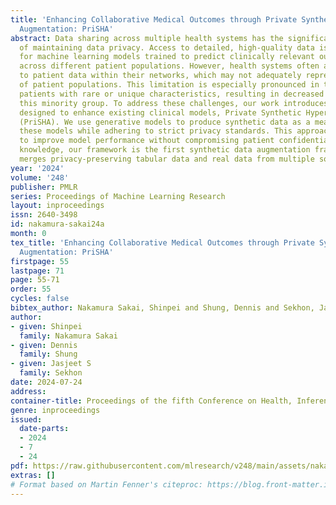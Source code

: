 ```yaml
---
title: 'Enhancing Collaborative Medical Outcomes through Private Synthetic Hypercube
  Augmentation: PriSHA'
abstract: Data sharing across multiple health systems has the significant challenge
  of maintaining data privacy. Access to detailed, high-quality data is important
  for machine learning models trained to predict clinically relevant outcomes to generalize
  across different patient populations. However, health systems often are limited
  to patient data within their networks, which may not adequately represent the breadth
  of patient populations. This limitation is especially pronounced in the case of
  patients with rare or unique characteristics, resulting in decreased accuracy for
  this minority group. To address these challenges, our work introduces a framework
  designed to enhance existing clinical models, Private Synthetic Hypercube Augmentation
  (PriSHA). We use generative models to produce synthetic data as a means to augment
  these models while adhering to strict privacy standards. This approach has the potential
  to improve model performance without compromising patient confidentiality. To our
  knowledge, our framework is the first synthetic data augmentation framework that
  merges privacy-preserving tabular data and real data from multiple sources.
year: '2024'
volume: '248'
publisher: PMLR
series: Proceedings of Machine Learning Research
layout: inproceedings
issn: 2640-3498
id: nakamura-sakai24a
month: 0
tex_title: 'Enhancing Collaborative Medical Outcomes through Private Synthetic Hypercube
  Augmentation: PriSHA'
firstpage: 55
lastpage: 71
page: 55-71
order: 55
cycles: false
bibtex_author: Nakamura Sakai, Shinpei and Shung, Dennis and Sekhon, Jasjeet S
author:
- given: Shinpei
  family: Nakamura Sakai
- given: Dennis
  family: Shung
- given: Jasjeet S
  family: Sekhon
date: 2024-07-24
address:
container-title: Proceedings of the fifth Conference on Health, Inference, and Learning
genre: inproceedings
issued:
  date-parts:
  - 2024
  - 7
  - 24
pdf: https://raw.githubusercontent.com/mlresearch/v248/main/assets/nakamura-sakai24a/nakamura-sakai24a.pdf
extras: []
# Format based on Martin Fenner's citeproc: https://blog.front-matter.io/posts/citeproc-yaml-for-bibliographies/
---
```

